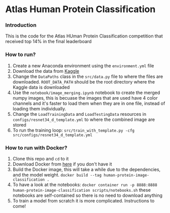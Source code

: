 # Atlas Human Protein Classification

### Introduction
This is the code for the Atlas HUman Protein Classification competition that received top 14% in the final leaderboard

### How to run?

1. Create a new Anaconda environment using the `environment.yml` file
2. Download the data from [Kaggle](https://www.kaggle.com/c/human-protein-atlas-image-classification/data)
3. Change the `DataPaths` class in the `src/data.py` file to where the files are downloaded. `ROOT_DATA_PATH` should
be the root directory where the Kaggle data is downloaded
4. Use the `notebook/image_merging.ipynb` notebook to create the merged numpy images, this is becuase the images that
are used have 4 color channels and it's faster to load them when they are in one file, instead of loading them individually.
5. Change the `LoadTrainingData` and `LoadTestingData` resources in `configs/resnet34_d_template.yml` to where the
combined image are stored
6. To run the training loop: `src/train_with_template.py -cfg src/configs/resnet34_d_template.yml`

### How to run with Docker?

1. Clone this repo and `cd` to it
2. Download Docker from [here](https://docs.docker.com/install/linux/docker-ce/ubuntu/) if you don't have it
3. Build the Docker image, this will take a while due to the dependencies, and the model weight. `docker build --tag human-protein-image-classification . `
4. To have a look at the notebooks: `docker container run -p 8888:8888 human-protein-image-classification scripts/notebooks.sh` these notebooks are self-contained so there is no need to download anything
5. To train a model from scratch it is more complicated. Instructions to come!
